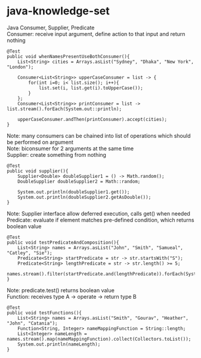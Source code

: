 # java-knowledge-set
Java Consumer, Supplier, Predicate \
Consumer: receive input argument, define action to that input and return nothing
```
@Test
public void whenNamesPresentUseBothConsumer(){
    List<String> cities = Arrays.asList("Sydney", "Dhaka", "New York", "London");

    Consumer<List<String>> upperCaseConsumer = list -> {
        for(int i=0; i< list.size(); i++){
            list.set(i, list.get(i).toUpperCase());
        }
    };
    Consumer<List<String>> printConsumer = list -> list.stream().forEach(System.out::println);

    upperCaseConsumer.andThen(printConsumer).accept(cities);
}
```
Note: many consumers can be chained into list of operations which should be performed on argument \
Note: biconsumer for 2 arguments at the same time \
Supplier: create something from nothing
```
@Test
public void supplier(){
    Supplier<Double> doubleSupplier1 = () -> Math.random();
    DoubleSupplier doubleSupplier2 = Math::random;

    System.out.println(doubleSupplier1.get());
    System.out.println(doubleSupplier2.getAsDouble());
}
```
Note: Supplier interface allow deferred execution, calls get() when needed \
Predicate: evaluate if element matches pre-defined condition, which returns boolean value
```
@Test
public void testPredicateAndComposition(){
    List<String> names = Arrays.asList("John", "Smith", "Samueal", "Catley", "Sie");
    Predicate<String> startPredicate = str -> str.startsWith("S");
    Predicate<String> lengthPredicate = str -> str.length() >= 5;
    names.stream().filter(startPredicate.and(lengthPredicate)).forEach(System.out::println);
}
```
Note: predicate.test() returns boolean value \
Function: receives type A -> operate -> return type B
```
@Test
public void testFunctions(){
    List<String> names = Arrays.asList("Smith", "Gourav", "Heather", "John", "Catania");
    Function<String, Integer> nameMappingFunction = String::length;
    List<Integer> nameLength = names.stream().map(nameMappingFunction).collect(Collectors.toList());
    System.out.println(nameLength);
}
```
